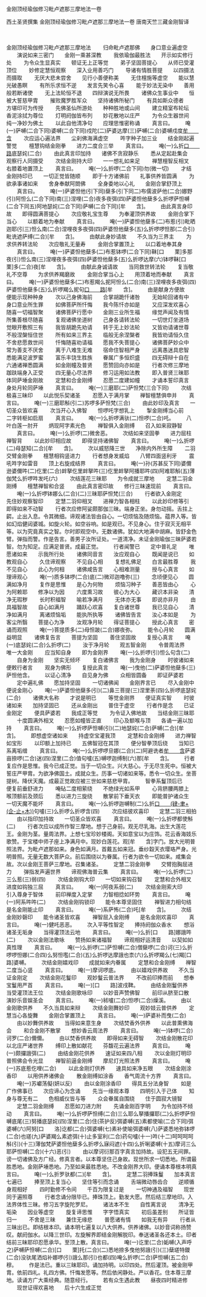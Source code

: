 金刚顶经瑜伽修习毗卢遮那三摩地法一卷


西土圣贤撰集
金刚顶经瑜伽修习毗卢遮那三摩地法一卷
唐南天竺三藏金刚智译


　　

金刚顶经瑜伽修习毗卢遮那三摩地法
　　归命毗卢遮那佛　　身口意业遍虚空
　　演说如来三密门　　金刚一乘甚深教
　　我依瑜伽最胜法　　开示如实修行处
　　为令众生显真实　　顿证无上正等觉
　　弟子坚固菩提心　　从师已受灌顶位
　　妙修定慧恒观察　　深入业用善巧门
　　导诸有情胜菩提　　以四摄法而摄取
　　无厌大悲未尝舍　　见行小善便称美
　　无住檀施等虚空　　能以慧光破愚瞑
　　有所乐求恒不逆　　发言先笑令心喜
　　能于妙法无染中　　善用般若断诸使
　　无上法轮恒不退　　四辩演说无所畏
　　诸佛众生事业中　　恒被大誓慈甲胄
　　摧败魔罗胜军众　　坚持诸佛所秘门
　　有具如斯众德者　　方堪印可为传授
　　先佛圣仙所游处　　种种胜地或山间
　　建立精室布轮坛　　香泥涂拭为尊位
　　灯明阏伽皆布列　　妙花散地以庄严
　　为令众生器世间　　纯一净妙为佛土
　　以此自他清净句　　应理思惟密称诵
　　真言曰。
　　唵(一)萨嚩(二合下同)婆嚩(二合下同)戍陀(二)萨婆达摩(三)萨嚩(二合)婆嚩戍度[牟　　含](四)
　　次应运心遍法界　　尘刹佛海满虚空
　　吽字种子加三业　　结金刚起遍警觉
　　檀慧钩结金刚拳　　进力二度合三举
　　真言曰。
　　唵(一)么折[口　　路](二合下同)底瑟姹(二合)
　　由此真言印加持　　诸佛不贪寂静乐
　　悉从定起赴集会　　观察行人同摄受
　　次结金刚持大印　　一一想礼如来足
　　禅慧檀智反相叉　　右膝着地置顶上
　　真言曰。
　　唵(一)么折啰(二合下同)勿(微一切)
　　才结金刚持印已　　一切正觉皆随顺
　　即于十方诸佛前　　礼事供养皆圆满
　　为欲承事诸如来　　舍身奉献阿閦佛
　　全身委地以心礼　　金刚合掌舒顶上
　　真言曰。
　　唵(一)萨婆怛他(引下同)蘖多(引下同二)布儒波萨他(二合)娜野(引)阿怛么(二合下同)南(三)涅哩(二合)夜多夜弭(四)萨婆怛他蘖多么折啰萨怛嚩(二合下同五)阿地瑟姹(二合下同)萨嚩(二合下同)[牟　　含]。
　　由此真言身印故　　即得圆满菩提心
　　次应敬礼宝生尊　　为奉灌顶供养故
　　金刚合掌下当心　　以额着地为奉献
　　真言曰。
　　唵(一)萨婆怛他蘖多(二)布惹(引)毗晒迦耶(引三)怛么南(二合)涅哩夜多夜弭(四)萨婆怛他蘖多(五)么折啰啰怛那(二合引)毗诜遮萨缚(二合)[牟　　含]。
　　由献此身妙请故　　不久当为三界主
　　为求供养转法轮　　次应敬礼无量寿
　　金刚合掌置顶上　　以口着地奉其身
　　真言曰。
　　唵(一)萨婆怛他蘖多(二)布惹钵啰(二合下同)靺[口　　栗]多那夜(引)怛么南(三)涅哩夜多夜弭(四)萨婆怛他蘖多(五)么折啰达摩(六)钵啰靺[口　　栗]多(二合)夜[牟　　含]。
　　由献此身诚请故　　当同救世转法轮
　　复当敬礼不空尊　　为求供养羯磨故
　　金刚合掌当心上　　用顶着地而奉献
　　真言曰。
　　唵(一)萨婆怛他蘖多(二)布惹羯么抳阿怛么(二合)南(三)涅哩夜多夜弭(四)萨婆怛他蘖多(五)么折啰羯么抳句[口　　路](二合)[牟　　含]。
　　由是献身方便故　　便能示现种种身
　　次以己身佛海前　　合掌胡跪忏诸咎
　　无始轮回诸有中　　身口意业所生罪
　　如佛菩萨所忏悔　　我今陈忏亦如是
　　又应深发欢喜心　　随喜一切福智聚
　　诸佛菩萨行愿中　　金刚三业所生福
　　缘觉声闻及有情　　所集善根尽随喜
　　复观诸佛坐道树　　己身各请转法轮
　　一切世灯坐道场　　觉眼开敷照三有
　　我皆胡跪先劝请　　转于无上妙法轮
　　又皆劝请诸世尊　　不般涅槃恒住世
　　所有如来三界主　　临般无余涅槃者
　　我皆劝请恒久住　　不舍悲愿救世间
　　忏悔随喜劝请福　　愿我不失菩提心
　　诸佛菩萨妙众中　　常为善支不厌舍
　　离于八难生无难　　宿命住智相严身
　　远离愚迷具悲智　　悉能满足波罗蜜
　　富乐丰饶生胜族　　眷属广多恒炽盛
　　四无碍辩十自在　　六通诸禅悉圆满
　　如金刚幢及普贤　　愿赞回向亦如是
　　行者次修三摩地　　跏趺端身入正受
　　四无量心尽法界　　修习运用如法教
　　即入普贤三昧耶　　体同萨埵金刚故
　　定慧和合金刚缚　　忍愿二度建如幢
　　才诵本誓印真言　　身处月轮同萨埵
　　真言曰。
　　唵(一)三磨耶(二)萨怛梵(三合下同)
　　次结极喜三昧印　　以此悦乐契诸圣
　　忍愿入于满月掌　　禅智檀慧俱申并
　　真言曰。
　　唵(一)三磨耶斛(引二)苏啰多萨怛梵(三合)
　　由此妙印及真言　　一切圣众皆欢喜
　　次当开心入佛智　　怛啰吒字想乳上
　　掣金刚缚当心前　　二字转枢如启扇
　　真言曰。
　　唵(一)么折啰满驮(二)怛啰(二合)吒。
　　八叶白莲一肘开　　炳现阿字素光色
　　禅智俱入金刚缚　　召入如来寂静智
　　真言曰。
　　唵(一)么折啰(二)微舍恶。
　　次结如来坚固拳　　进力屈柱禅智背
　　以此妙印相应故　　即得坚持诸佛智
　　真言曰。
　　唵(一)么折啰(二)母瑟知(二合)[牟　　含]。
　　次以威怒降三世　　净除内外所生障
　　二羽交臂金刚拳　　檀慧相钩竖进力
　　行者想身发威焰　　八臂四面竖利牙
　　震吼吽字如雷音　　顶上右旋成结界
　　真言曰。
　　唵(一)孙(苏甚反下同)婆儞逊婆儞吽(二)仡里(二合)衅拏仡里衅拏吽(三)仡里衅拏阿播耶吽(四)阿难耶斛(五)薄伽梵么折啰吽发吒(六)
　　次结莲花三昧耶　　为令成就三摩地
　　定慧二羽金刚缚　　檀慧禅智和合竖
　　由此真言密印故　　修行三昧速现前
　　真言曰。
　　唵(一)么折啰钵娜么(二合)(二)三昧耶萨怛梵(三合)
　　行者欲入金刚定　　先住妙观察智印
　　定慧二羽仰相叉　　进禅力智各相柱
　　以此妙印修等引　　即得如来不动智
　　行者次应修阿娑颇那伽三昧。端身正坐。身勿动摇。舌拄上齶。止出入息。令其微细。谛观诸法皆由自心。一切烦恼及随烦恼。蕴界入等。皆如幻焰健闼婆城。如旋火轮。如空谷响。如是观已。不见身心。住于寂灭无相平等。以为究竟真实之智。尔时即观空中。无数诸佛。犹如大地满中胡麻。皆舒金色臂。弹指而警。作是告言。善男子汝所证处。一道清净。未证金刚瑜伽三昧萨婆若智。勿为知足。应满足普贤。成最正觉。
　　行者闻警已　　定中普礼足
　　唯愿诸如来　　示我所行处
　　诸佛同音言　　汝应观自心
　　既闻是说已　　如教观自心
　　久住谛观察　　不见自心相
　　复想礼佛足　　白言最胜尊
　　我不见自心　　此心为何相
　　诸佛咸告言　　心相难测量
　　授与心真言　　如理谛观心
　　唵(一)质多钵啰(二合)底(二)微邓迦噜弥(三)
　　念顷便见心　　圆满如净月
　　复作是思惟　　是心为何物
　　烦恼习种子　　善恶皆由心
　　心为阿赖耶　　修净以为因
　　六度熏习故　　彼心为大心
　　藏识本非染　　清净无瑕秽
　　长时积福智　　喻若净满月
　　无体亦无事　　即说亦非月
　　由具福智故　　自心如满月
　　踊跃心欢喜　　复白诸世尊
　　我已见自心　　清净如满月
　　离诸烦恼垢　　能执所执等
　　诸佛皆告言　　汝心本如是
　　为客尘所翳　　菩提心为净
　　汝观净月轮　　得证菩提心
　　授此心真言　　密诵而观照
　　唵(一)菩提质多(二)母怛跛(二合)娜夜弥。
　　能令心月轮　　圆满益明显
　　诸佛复告言　　菩提为坚固
　　善住坚固故　　复授心真言
　　唵(一)底瑟姹(二合)么折啰(二)
　　汝于净月轮　　观五智金刚
　　令普周法界　　唯一大金刚
　　应当知自身　　即为金刚界
　　唵(一)么折啰(引)怛么句含(二)
　　自身为金刚　　坚实无倾坏
　　复白诸佛言　　我为金刚身
　　时彼诸如来　　便敕行者言
　　观身为佛形　　复授此真言
　　唵(一)曳他(二)萨婆怛他蘖多(三)萨怛他含。
　　以证心清净　　自见身为佛
　　众相皆圆备　　即证萨婆若
　　定中遍礼佛　　愿加持坚固
　　一切诸佛闻　　金刚界言已
　　尽入金刚中　　便说金刚心
　　唵(一)萨婆怛他蘖多(引)(二)鼻三菩提(三)涅里荼(四)么折啰底瑟姹(二合)
　　诸佛大名称　　才说是明已
　　等觉金刚界　　便证真实智
　　时彼诸如来　　加持坚固已
　　还从金刚出　　普住于虚空
　　行者作是念　　已证金刚定
　　便具萨婆若　　我成正等觉
　　为令证入佛地故　　当结金刚三昧耶
　　十度圆满外相叉　　忍愿如幢皆正直
　　印心及额喉与顶　　各诵一遍以加持
　　真言曰。
　　唵(一)么折啰萨怛嚩(引)(二)地瑟姹(二合)萨嚩(二合)[牟　　含]。
　　即想虚空诸如来　　持虚空宝灌我顶
　　定慧和合金刚缚　　进力禅智如宝形
　　以印额上加持已　　五佛智冠在其顶
　　便分智拳顶后绕　　当知已系离垢缯
　　真言曰。
　　唵(一)么折啰啰旦娜(二合)(二)阿避诜者[牟　　含](三)萨婆亩捺啰(二合)迷(四)涅里(二合)值句嚧(五)嚩啰迦缚制(六)那[牟　　含]。
　　行者复应作是思惟。我今已成正觉。当于一切众生。兴大慈心。于无尽生死中。恒被大誓庄严甲胄。为欲净佛国土。成就众生。历事一切诸如来等。悉令一切众生。坐菩提树。降伏天魔。成最正觉故应被三世如来慈悲甲胄。
　　智拳系鬘顶后已　　便复前垂舒进力
　　唵砧二度相萦绕　　不绝绿光如系甲
　　心背脐腰两膝上　　喉顶额前及颈后
　　悉以进力三旋绕　　散掌前下垂天衣
　　即能普护诸众生　　一切天魔不能坏
　　真言曰。
　　唵(一)么折啰迦嚩制(二)么折[口　　(肄-聿+(企-止+木))](二合)句嚧(三)么折啰么折啰含(四)
　　次应结彼欢喜印　　定慧二羽三相拍
　　由以指印加持故　　一切圣众皆欢喜
　　真言曰。
　　唵(一)么折啰都使斛(二)
　　行者次应以成所作智三摩地。想于己身前。观无尽乳海。出生大莲花王。金刚为茎。量周法界。上想七宝珍妙楼阁。天如意宝以为庄饰。花云香海妓乐歌赞。于宝楼中师子座上净满月中。现妙白莲花。观[牟　　含]字门。放大光明普照法界。为毗卢遮那如来。身色如满月。首戴五如来冠。垂纱縠天衣璎珞严身。光明普照。无量无数大菩萨众。前后围绕以为眷属。行者为欲令一切如来。咸集会故。次以金刚王菩萨三摩地。召集诸圣。
　　定慧二羽金刚拳　　交臂抱胸屈进力
　　弹指发声遍世界　　谛观佛海普云集
　　真言曰。
　　唵(一)么折啰(二)三么惹(三)弱(四)
　　次结金刚钩大印　　一切如来钩召智
　　定慧和合外相叉　　进度如钩独三屈
　　真言曰。
　　唵(一)阿夜系弱(二)
　　次结金刚索大印　　引入尊身于智体
　　前印禅度入定掌　　力智相捻如环势
　　真言曰。
　　唵(一)阿系吽吽(二)
　　次结金刚钩锁印　　能令本尊坚固住
　　禅智进力相句结　　是名金刚能止印
　　真言曰。
　　唵(一)系萨怖(二合)吒[牟　　含]。
　　次结金刚妙磬印　　能令诸圣皆欢喜
　　禅智屈入金刚缚　　是名金刚欢喜印
　　真言曰。
　　唵(一)健吒恶恶。
　　次入平等性智定　　捧持阏伽众香水
　　想浴诸圣无垢身　　当得灌顶法云地
　　真言曰。
　　唵(一)么折[口　　路]娜誐吽(二)
　　次以金刚法歌咏　　赞扬如来诸福智
　　谛观相好运清音　　以契如如真性理
　　真言曰。
　　唵(一)么折啰(二)萨怛嚩(二合)僧蘖啰(二合)诃(三)么折啰啰怛娜(二合四)么努怛嚂(二合)(五)么折啰达摩誐也柰(六)么折啰羯么(七)羯[口　　路]婆嚩。
　　次结金刚嬉戏印　　成就如来内眷属
　　定慧和合金刚缚　　禅智二度当心竖
　　真言曰。
　　唵(一)摩诃啰底。
　　由以嬉戏供养故　　不久当证金刚定
　　次结金刚花鬘印　　观妙鬘云普法界
　　不改前印捧而前　　想奉宝鬘用严首
　　真言曰。
　　唵(一)[口　　路]波戌鞞。
　　由结金刚鬘供养　　当受灌顶法王位
　　次结金刚歌咏印　　以妙音声赞佛智
　　前印从脐至口散　　演妙乐音娱圣会
　　真言曰。
　　唵(一)秫嚧(二合)怛啰(二合)燥溪。
　　由以金刚歌供养　　不久当具如来辩
　　次结金刚舞妙印　　观妙妓云普供养
　　定慧当心各旋舞　　金刚合掌置顶上
　　真言曰。
　　唵(一)萨婆补而曳(二合)
　　由以妙舞供养故　　当得如来意生身
　　次结焚香外供养　　以此普熏佛海会
　　和合金刚不散掌　　想妙香云周法界
　　真言曰。
　　唵(一)钵啰(二合)诃罗(二合)儞儞。
　　由以焚香供养故　　即得如来无碍智
　　次结金刚散花印　　以北庄严诸世界
　　缚印上散如献花　　芬馥花云遍法界
　　真言曰。
　　唵(一)颇攞誐弭(二)
　　由结金刚花供养　　速证如来四八相
　　次以金刚灯明印　　普照佛会令光显
　　禅智前逼金刚缚　　摩尼灯光照法界
　　真言曰。
　　唵(一)苏底惹仡哩(二合)
　　以此金刚灯供养　　速具如来净五眼
　　次结金刚涂香印　　以用供养诸佛会
　　散金刚缚如涂香　　香气周流十方界
　　真言曰。
　　唵(一)苏巘荡儗(妍以反)
　　由以金刚涂香印　　得具五分法身智
　　如是广作佛事已　　次应谛心为念诵
　　先当一缘观本尊　　四明引入于己体
　　知身与尊无有二　　色相威仪皆与等
　　众会眷属自围绕　　住于圆寂大镜智
　　定慧二羽金刚缚　　忍愿如刀进力附
　　先诵金刚百字明　　为令加持不倾动
　　真言曰。
　　唵(一)么折啰萨怛缚(二合)三么耶么拏播攞耶(二)么折啰萨怛嚩底尾(三)努播底瑟姹(四)涅里(二合)住(茶护反)弭婆嚩(五)素都使喻(二合下同)弭婆嚩(六)阿努[口　　洛]讫都(二合)弭婆嚩(七)素补使喻弭婆嚩(八)萨婆悉地弥钵啰(二合)也瑳(九)萨婆羯么素遮弭(十)止多室利(二合)药句嚧(十一)吽(十二)呵呵呵呵斛(引)(十三)薄伽梵萨婆怛他蘖多么折啰么寐闷遮(十四)么折唎婆嚩(十五)摩诃三么耶萨怛嚩(二合)(十六)恶(引)
　　由以摩诃衍那百字真言加持故。设犯五无间罪。谤一切诸佛及方广经。修真言者。以本尊坚住己身故。现世所求一切悉地。所谓最胜悉地。金刚萨埵悉地。乃至如来最胜悉地。不改金刚界大印。便诵本尊根本明真言曰。
　　唵(一)么折罗驮都(二)[牟　　含]。
　　定慧二羽捧珠鬘　　加本真言七遍已
　　捧至顶上复当心　　坚住等引而念诵
　　舌端微动唇齿合　　逆顺循身观相好
　　四时勤修不令间　　千百为限复过是
　　一切神通及福智　　现世同于遍照尊
　　行者念诵分限毕已。捧珠顶上。勤发大愿。然后结三摩地印。入法界体性三昧。修习五字旋陀罗尼。
　　诸法本不生　　自性离言说
　　清净无垢染　　因业等虚空
　　旋复谛思惟　　字字悟真实
　　初后虽差别　　所证皆归一
　　不舍是三昧　　兼住无缘悲
　　普愿诸有情　　如我无有异
　　行者从三昧出已。即结根本印。诵本明七遍复以八大供养。供养诸佛。以妙音词称扬赞叹。献阏伽水。以降三世印。左旋解界即结金刚解脱印。奉送诸圣各还本土。印者结前三昧耶印忍愿承华。至顶上散。真言曰。
　　唵(一)讫里(二合)姤嚩(入声呼之)萨嚩萨怛嚩(二合)[口　　栗]托(二合)(二)悉地捺多曳他努誐(引)(三)蘖瑳特鑁(二合)没驮尾洒焰补娜啰(引)誐么那(引)也都(四)唵么折啰(二合)萨怛嚩(五二合)穆。
　　作是法已。重以三昧耶印。诵加持明。以印四处。然后灌顶。被金刚甲胄。依前四礼。礼四方佛。忏悔发愿等。然后依闲静处。严以香花。住本尊三摩地。读诵方广大乘经典。随意经行。
　　若有众生遇此教　　昼夜四时精进修
　　现世证得欢喜地　　后十六生成正觉
